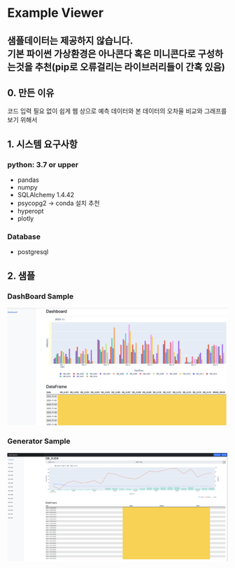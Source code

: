 # Example Viewer
**샘플데이터는 제공하지 않습니다.**<br>
**기본 파이썬 가상환경은 아나콘다 혹은 미니콘다로 구성하는것을 추천(pip로 오류걸리는 라이브러리들이 간혹 있음)**
------
## 0. 만든 이유
코드 입력 필요 없이 쉽게 웹 상으로 예측 데이터와 본 데이터의 오차율 비교와 그래프를 보기 위해서

## 1. 시스템 요구사항
###  python: 3.7 or upper
- pandas
- numpy
- SQLAlchemy 1.4.42
- psycopg2 -> conda 설치 추천
- hyperopt
- plotly

### Database
- postgresql


## 2. 샘플
### DashBoard Sample
![](images/dashboard.png)
### Generator Sample
![](images/sample.png)